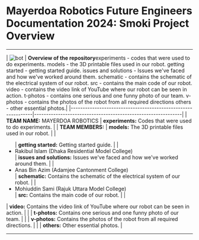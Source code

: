 # Mayerdoa Robotics Future Engineers Documentation 2024: Smoki Project Overview
<u>    </u>

---



| ![bot](https://github.com/user-attachments/assets/08601b9d-fa28-4cfd-aa6c-960e2666ef5a) | **Overview of the repository**experiments - codes that were used to do experiments.
models - the 3D printable files used in our robot.
getting started - getting started guide.
issues and solutions - Issues we've faced and how we've worked around them.
schematic - contains the schematic of the electrical system of our robot.
src - contains the main code of our robot.
video - contains the video link of YouTube where our robot can be seen in action.
t-photos - contains one serious and one funny photo of our team.
v-photos - contains the photos of the robot from all required directions
others - other essential photos.| 
|--------------------------------------------------------------|--------------------------------------------------------------| 
| **TEAM NAME:** MAYERDOA ROBOTICS                             | **experiments:** Codes that were used to do experiments.    | 
| **TEAM MEMBERS:**                                            | **models:** The 3D printable files used in our robot.       | 
| <ul>                                                       | **getting started:** Getting started guide.                 | 
| <li>Rakibul Islam (Dhaka Residential Model College)</li>  | **issues and solutions:** Issues we've faced and how we've worked around them. | 
| <li>Anas Bin Azim (Adamjee Cantonment College)</li>       | **schematic:** Contains the schematic of the electrical system of our robot. | 
| <li>Mohiuddin Sami (Rajuk Uttara Model College)</li>      | **src:** Contains the main code of our robot.               | 
| </ul>                                                      | **video:** Contains the video link of YouTube where our robot can be seen in action. | 
|                                                            | **t-photos:** Contains one serious and one funny photo of our team. | 
|                                                            | **v-photos:** Contains the photos of the robot from all required directions. | 
|                                                            | **others:** Other essential photos.                          |



<u>  </u>

---


